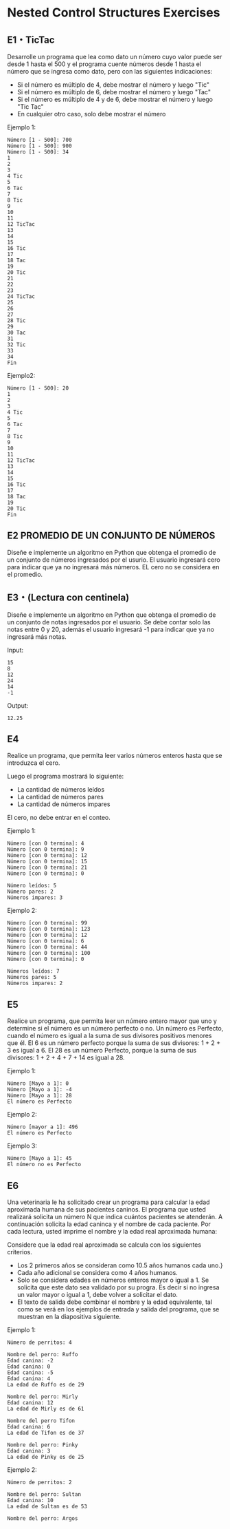 # Nested Control Structures Exercises
## E1・TicTac
Desarrolle un programa que lea como dato un número cuyo valor puede ser desde 1 hasta el 500 y el programa cuente números desde 1 hasta el número que se ingresa como dato, pero con las siguientes indicaciones:

- Si el número es múltiplo de 4, debe mostrar el número y luego "Tic"
- Si el número es múltiplo de 6, debe mostrar el número y luego "Tac"
- Si el número es múltiplo de 4 y de 6, debe mostrar el número y luego "Tic Tac"
- En cualquier otro caso, solo debe mostrar el número

Ejemplo 1:
```
Número [1 - 500]: 700
Número [1 - 500]: 900
Número [1 - 500]: 34
1
2
3
4 Tic
5
6 Tac
7
8 Tic
9
10
11
12 TicTac
13
14
15
16 Tic
17
18 Tac
19
20 Tic
21
22
23
24 TicTac
25
26
27
28 Tic
29
30 Tac
31
32 Tic
33
34
Fin
```
Ejemplo2:
```
Número [1 - 500]: 20
1
2
3
4 Tic
5
6 Tac
7
8 Tic
9
10
11
12 TicTac
13
14
15
16 Tic
17
18 Tac
19
20 Tic
Fin
```

## E2 PROMEDIO DE UN CONJUNTO DE NÚMEROS
Diseñe e implemente un algoritmo en Python que obtenga el promedio de un conjunto de números ingresados por el usurio. El usuario ingresará cero para indicar que ya no ingresará más números. EL cero no se considera en el promedio.

## E3・(Lectura con centinela)
Diseñe e implemente un algoritmo en Python que obtenga el promedio de un conjunto de notas ingresados por el usuario. Se debe contar solo las notas entre 0 y 20, además el usuario ingresará -1 para indicar que ya no ingresará más notas.

Input:
```
15
8
12
24
14
-1
```
Output:
```
12.25
```
## E4
Realice un programa, que permita leer varios números enteros hasta que se introduzca el cero.

Luego el programa mostrará lo siguiente:
- La cantidad de números leídos
- La cantidad de números pares
- La cantidad de números impares

El cero, no debe entrar en el conteo.

Ejemplo 1:
```
Número [con 0 termina]: 4
Número [con 0 termina]: 9
Número [con 0 termina]: 12
Número [con 0 termina]: 15
Número [con 0 termina]: 21
Número [con 0 termina]: 0

Número leídos: 5
Número pares: 2
Números impares: 3
```

Ejemplo 2:
```
Número [con 0 termina]: 99
Número [con 0 termina]: 123
Número [con 0 termina]: 12
Número [con 0 termina]: 6
Número [con 0 termina]: 44
Número [con 0 termina]: 100
Número [con 0 termina]: 0

Números leídos: 7
Números pares: 5
Números impares: 2
```
## E5
Realice un programa, que permita leer un número entero mayor que uno y determine si el número
es un número perfecto o no.
Un número es Perfecto, cuando el número es igual a la suma de sus divisores positivos menores
que él.
El 6 es un número perfecto porque la suma de sus divisores: 1 + 2 + 3 es igual a 6.
El 28 es un número Perfecto, porque la suma de sus divisores: 1 + 2 + 4 + 7 + 14 es igual a 28.

Ejemplo 1:
```
Número [Mayo a 1]: 0
Número [Mayo a 1]: -4
Número [Mayo a 1]: 28
El número es Perfecto
```

Ejemplo 2:
```
Número [mayor a 1]: 496
El número es Perfecto
```

Ejemplo 3:
```
Número [Mayo a 1]: 45
El número no es Perfecto
```

## E6
Una veterinaria le ha solicitado crear un programa para calcular la edad aproximada humana de
sus pacientes caninos. El programa que usted realizará solicita un número N que indica cuántos
pacientes se atenderán. A continuación solicita la edad caninca y el nombre de cada paciente. Por
cada lectura, usted imprime el nombre y la edad real aproximada humana:

Considere que la edad real aproximada se calcula con los siguientes criterios.

- Los 2 primeros años se consideran como 10.5 años humanos cada uno.}
- Cada año adicional se considera como 4 años humanos.
- Solo se considera edades en números enteros mayor o igual a 1. Se solicita que este dato 
sea validado por su progra. Es decir si no ingresa un valor mayor o igual a 1, debe volver a 
solicitar el dato.
- El texto de salida debe combinar el nombre y la edad equivalente, tal como se verá en los 
ejemplos de entrada y salida del programa, que se muestran en la diapositiva siguiente.

Ejemplo 1:
```
Número de perritos: 4

Nombre del perro: Ruffo
Edad canina: -2
Edad canina: 0
Edad canina: -5
Edad canina: 4
La edad de Ruffo es de 29

Nombre del perro: Mirly
Edad canina: 12
La edad de Mirly es de 61

Nombre del perro Tifon
Edad canina: 6
La edad de Tifon es de 37

Nombre del perro: Pinky
Edad canina: 3
La edad de Pinky es de 25
```

Ejemplo 2:
```
Número de perritos: 2

Nombre del perro: Sultan
Edad canina: 10
La edad de Sultan es de 53

Nombre del perro: Argos

```